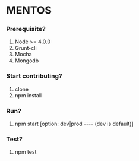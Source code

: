 # MENTOS #

### Prerequisite? ###
1. Node >= 4.0.0
2. Grunt-cli
3. Mocha
4. Mongodb

### Start contributing? ###
1. clone
2. npm install

### Run? ###
1. npm start [option: dev|prod ---- (dev is default)]

### Test? ###
1. npm test